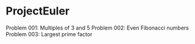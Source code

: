 ProjectEuler
============

Problem 001: Multiples of 3 and 5
Problem 002: Even Fibonacci numbers
Problem 003: Largest prime factor
